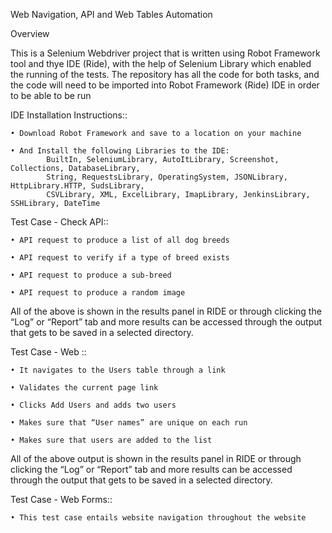Web Navigation, API and Web Tables Automation

Overview

This is a Selenium Webdriver project that is written using Robot Framework tool and thye IDE (Ride), with the help of Selenium Library which enabled the running of the tests.
The repository has all the code for both tasks, and the code will need to be imported into Robot Framework (Ride) IDE in order to be able to be run


IDE Installation Instructions::

    • Download Robot Framework and save to a location on your machine
    
    • And Install the following Libraries to the IDE:
            BuiltIn, SeleniumLibrary, AutoItLibrary, Screenshot, Collections, DatabaseLibrary,
            String, RequestsLibrary, OperatingSystem, JSONLibrary, HttpLibrary.HTTP, SudsLibrary,
            CSVLibrary, XML, ExcelLibrary, ImapLibrary, JenkinsLibrary, SSHLibrary, DateTime





Test Case - Check API::

    • API request to produce a list of all dog breeds

    • API request to verify if a type of breed exists

    • API request to produce a sub-breed

    • API request to produce a random image

All of the above is shown in the results panel in RIDE or through clicking the “Log” or “Report” tab and more results can be accessed
through the output that gets to be saved in a selected directory.




Test Case - Web ::

    • It navigates to the Users table through a link

    • Validates the current page link

    • Clicks Add Users and adds two users

    • Makes sure that “User names” are unique on each run

    • Makes sure that users are added to the list
    
All of the above output is shown in the results panel in RIDE or through clicking the “Log” or “Report” tab and more results can be accessed
through the output that gets to be saved in a selected directory.    
    
    


Test Case - Web Forms::

    • This test case entails website navigation throughout the website
